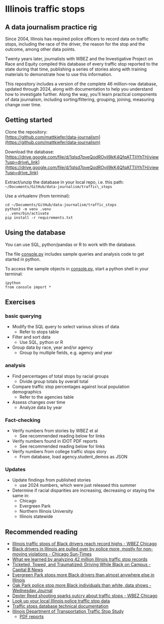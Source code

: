 # Illinois traffic stops
## A data journalism practice rig
Since 2004, Illinois has required police officers to record data on traffic stops, including the race of the driver, the reason for the stop and the outcome, among other data points.  

Twenty years later, journalists with WBEZ and the Investigative Project on Race and Equity compiled this database of every traffic stop reported to the state during that time, publishing a series of stories along with training materials to demonstrate how to use this information.  

This repository includes a version of the complete 46 million-row database, updated through 2024, along with documentation to help you understand how to investigate further. Along the way, you’ll learn practical components of data journalism, including sorting/filtering, grouping, joining, measuring change over time.  

## Getting started

Clone the repository:   
[https://github.com/mattkiefer/data-journalism](https://github.com/mattkiefer/data-journalism)

Download the database:   
[https://drive.google.com/file/d/1qlsd7pveQodROyiI9kK4QfqATTliYhTH/view?usp=drive\_link](https://drive.google.com/file/d/1qlsd7pveQodROyiI9kK4QfqATTliYhTH/view?usp=drive_link)

Extract/unzip the database in your local repo, i.e. this path:   
`~/Documents/GitHub/data-journalism/traffic\_stops`

Use a virtualenv (from terminal):  
```
cd ~/Documents/GitHub/data-journalism/traffic_stops  
python3 -m venv .venv  
. .venv/bin/activate  
pip install -r requirements.txt
```

## Using the database

You can use SQL, python/pandas or R to work with the database.

The file [console.py](http://console.py) includes sample queries and analysis code to get started in python.

To access the sample objects in [console.py](http://console.py), start a python shell in your terminal:  
```
ipython  
from console import *
```

## Exercises

### basic querying

* Modify the SQL query to select various slices of data 	  
  * Refer to stops table  
* Filter and sort data   
  * Use SQL, python or R  
* Group data by race, year and/or agency  
  * Group by multiple fields, e.g. agency and year

### analysis

* Find percentages of total stops by racial groups  
  * Divide group totals by overall total  
* Compare traffic stop percentages against local population demographics   
  * Refer to the agencies table  
* Assess changes over time  
  * Analyze data by year

### Fact-checking

* Verify numbers from stories by WBEZ et al   
  * See recommended reading below for links  
* Verify numbers found in IDOT PDF reports  
  * See recommended reading below for links  
* Verify numbers from college traffic stops story   
  * From database, load agency.student\_demos as JSON

### Updates

* Update findings from published stories   
  * use 2024 numbers, which were just released this summer  
* Determine if racial disparities are increasing, decreasing or staying the same in:  
  * Chicago  
  * Evergreen Park  
  * Northern Illinois University  
  * Illinois statewide

## Recommended reading

* [Illinois traffic stops of Black drivers reach record highs \- WBEZ Chicago](https://www.wbez.org/wbez-investigations/2023/09/27/illinois-traffic-stops-of-black-drivers-hit-20-year-high)  
* [Black drivers in Illinois are pulled over by police more, mostly for non-moving violations \- Chicago Sun-Times](https://chicago.suntimes.com/2023/9/29/23894092/black-drivers-are-pulled-over-by-police-its-mostly-for-non-moving-violations)  
* [What we learned by analyzing 42 million Illinois traffic stop records](https://www.raceandequityproject.org/blog/what-we-learned-by-analyzing-42-million-illinois-traffic-stop-records)  
* [Ticketed, Towed, and Traumatized: Driving While Black on Campus \- Capital B News](https://capitalbnews.org/illinois-college-police-black-drivers/)  
* [Evergreen Park stops more Black drivers than almost anywhere else in Illinois](https://www.wbez.org/2023/12/20/black-drivers-accuse-evergreen-park-of-racial-profiling)  
* [Oak Park police stop more Black individuals than white, data shows \- Wednesday Journal](https://www.oakpark.com/2024/03/27/oak-park-police-traffic-stops-data/)  
* [Dexter Reed shooting sparks outcry about traffic stops \- WBEZ Chicago](https://www.wbez.org/criminal-justice/2024/04/12/dexter-reed-shooting-sparks-outcry-about-traffic-stops)  
* [Look up your local Illinois police traffic stop data](https://interactive.wbez.org/traffic-stops/illinois-statewide/)  
* [Traffic stops database technical documentation](https://docs.google.com/document/d/1Yk1J9SAPfZXfYk2Kb-z6K4p4eU6Rhnoc0RciRscymgY/edit?tab=t.0#heading=h.3f2v1umji09d)  
* [Illinois Department of Transportation Traffic Stop Study](https://idot.illinois.gov/transportation-system/local-transportation-partners/law-enforcement/reporting/illinois-traffic-and-pedestrian-stop-study.html)  
  * [PDF reports](https://idot.illinois.gov/transportation-system/local-transportation-partners/law-enforcement/reporting/illinois-traffic-and-pedestrian-stop-study/studies.html)

